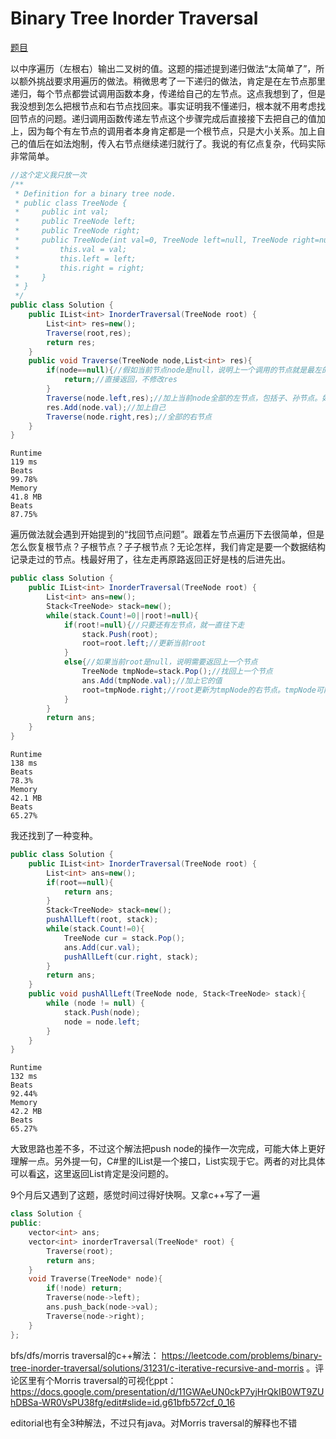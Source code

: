 # Binary Tree Inorder Traversal

[题目](https://leetcode.com/problems/binary-tree-inorder-traversal/description/)

以中序遍历（左根右）输出二叉树的值。这题的描述提到递归做法“太简单了”，所以额外挑战要求用遍历的做法。稍微思考了一下递归的做法，肯定是在左节点那里递归，每个节点都尝试调用函数本身，传递给自己的左节点。这点我想到了，但是我没想到怎么把根节点和右节点找回来。事实证明我不懂递归，根本就不用考虑找回节点的问题。递归调用函数传递左节点这个步骤完成后直接接下去把自己的值加上，因为每个有左节点的调用者本身肯定都是一个根节点，只是大小关系。加上自己的值后在如法炮制，传入右节点继续递归就行了。我说的有亿点复杂，代码实际非常简单。

```c#
//这个定义我只放一次
/**
 * Definition for a binary tree node.
 * public class TreeNode {
 *     public int val;
 *     public TreeNode left;
 *     public TreeNode right;
 *     public TreeNode(int val=0, TreeNode left=null, TreeNode right=null) {
 *         this.val = val;
 *         this.left = left;
 *         this.right = right;
 *     }
 * }
 */
public class Solution {
    public IList<int> InorderTraversal(TreeNode root) {
        List<int> res=new();
        Traverse(root,res);
        return res;
    }
    public void Traverse(TreeNode node,List<int> res){
        if(node==null){//假如当前节点node是null，说明上一个调用的节点就是最左的节点
            return;//直接返回，不修改res
        }
        Traverse(node.left,res);//加上当前node全部的左节点，包括子、孙节点。如果没有也不会改变res
        res.Add(node.val);//加上自己
        Traverse(node.right,res);//全部的右节点
    }
}
```

```
Runtime
119 ms
Beats
99.78%
Memory
41.8 MB
Beats
87.75%
```

遍历做法就会遇到开始提到的“找回节点问题”。跟着左节点遍历下去很简单，但是怎么恢复根节点？子根节点？子子根节点？无论怎样，我们肯定是要一个数据结构记录走过的节点。栈最好用了，往左走再原路返回正好是栈的后进先出。

```c#
public class Solution {
    public IList<int> InorderTraversal(TreeNode root) {
        List<int> ans=new();
        Stack<TreeNode> stack=new();
        while(stack.Count!=0||root!=null){
            if(root!=null){//只要还有左节点，就一直往下走
                stack.Push(root);
                root=root.left;//更新当前root
            }
            else{//如果当前root是null，说明需要返回上一个节点
                TreeNode tmpNode=stack.Pop();//找回上一个节点
                ans.Add(tmpNode.val);//加上它的值
                root=tmpNode.right;//root更新为tmpNode的右节点。tmpNode可能没有右节点，也没关系，会继续往上走
            }
        }
        return ans;
    }
}
```

```
Runtime
138 ms
Beats
78.3%
Memory
42.1 MB
Beats
65.27%
```

我还找到了一种变种。

```c#
public class Solution {
    public IList<int> InorderTraversal(TreeNode root) {
        List<int> ans=new();
        if(root==null){
            return ans;
        }
        Stack<TreeNode> stack=new();
        pushAllLeft(root, stack);
        while(stack.Count!=0){
            TreeNode cur = stack.Pop();
            ans.Add(cur.val);
            pushAllLeft(cur.right, stack);
        }
        return ans;
    }
    public void pushAllLeft(TreeNode node, Stack<TreeNode> stack){
        while (node != null) {
            stack.Push(node);
            node = node.left;
        }
    }
}
```

```
Runtime
132 ms
Beats
92.44%
Memory
42.2 MB
Beats
65.27%
```

大致思路也差不多，不过这个解法把push node的操作一次完成，可能大体上更好理解一点。另外提一句，C#里的IList是一个接口，List实现于它。两者的对比具体可以看[这](https://stackoverflow.com/questions/400135/listt-or-ilistt)，这里返回List肯定是没问题的。

9个月后又遇到了这题，感觉时间过得好快啊。又拿c++写了一遍
```c++
class Solution {
public:
    vector<int> ans;
    vector<int> inorderTraversal(TreeNode* root) {
        Traverse(root);
        return ans;
    }
    void Traverse(TreeNode* node){
        if(!node) return;
        Traverse(node->left);
        ans.push_back(node->val);
        Traverse(node->right);
    }
};
```
bfs/dfs/morris traversal的c++解法： https://leetcode.com/problems/binary-tree-inorder-traversal/solutions/31231/c-iterative-recursive-and-morris 。评论区里有个Morris traversal的可视化ppt： https://docs.google.com/presentation/d/11GWAeUN0ckP7yjHrQkIB0WT9ZUhDBSa-WR0VsPU38fg/edit#slide=id.g61bfb572cf_0_16

editorial也有全3种解法，不过只有java。对Morris traversal的解释也不错
